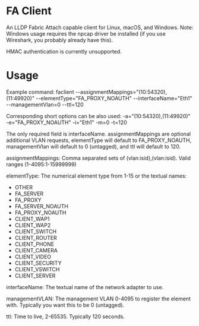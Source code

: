 # FA Client
An LLDP Fabric Attach capable client for Linux, macOS, and Windows. Note: Windows usage requires the npcap driver be installed (if you use Wireshark, you probably already have this).

HMAC authentication is currently unsupported.

# Usage
Example command: faclient --assignmentMappings="(10:54320),(11:49920)" --elementType="FA_PROXY_NOAUTH" --interfaceName="Eth1" --managementVlan=0 --ttl=120


Corresponding short options can be also used: -a="(10:54320),(11:49920)" -e="FA_PROXY_NOAUTH" -i="Eth1" -m=0 -t=120

The only required field is interfaceName. assignmentMappings are optional additional VLAN requests, elementType will default to FA_PROXY_NOAUTH, managementVlan will default to 0 (untagged), and ttl will default to 120.


assignmentMappings: Comma separated sets of (vlan:isid),(vlan:isid). Valid ranges (1-4095:1-15999999)

elementType: The numerical element type from 1-15 or the textual names:
- OTHER
- FA_SERVER
- FA_PROXY
- FA_SERVER_NOAUTH
- FA_PROXY_NOAUTH
- CLIENT_WAP1
- CLIENT_WAP2
- CLIENT_SWITCH
- CLIENT_ROUTER
- CLIENT_PHONE
- CLIENT_CAMERA
- CLIENT_VIDEO
- CLIENT_SECURITY
- CLIENT_VSWITCH
- CLIENT_SERVER

interfaceName: The textual name of the network adapter to use.

managementVLAN: The management VLAN 0-4095 to register the element with. Typically you want this to be 0 (untagged).

ttl: Time to live, 2-65535. Typically 120 seconds.

